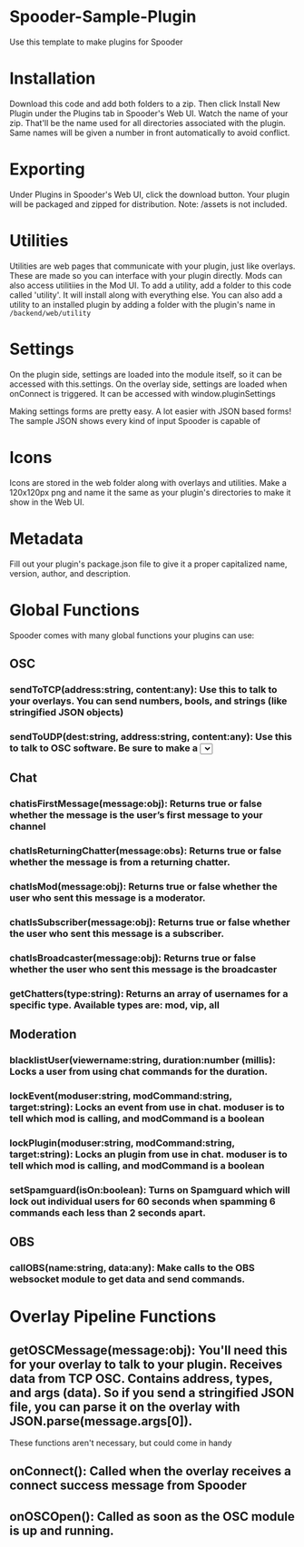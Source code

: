 # Spooder-Sample-Plugin
Use this template to make plugins for Spooder

# Installation
Download this code and add both folders to a zip. Then click Install New Plugin under the Plugins tab in Spooder's Web UI. Watch the name of your zip. That'll be the name used for all directories associated with the plugin. Same names will be given a number in front automatically to avoid conflict.

# Exporting
Under Plugins in Spooder's Web UI, click the download button. Your plugin will be packaged and zipped for distribution. Note: /assets is not included.

# Utilities
Utilities are web pages that communicate with your plugin, just like overlays. These are made so you can interface with your plugin directly. Mods can also access utilitiies in the Mod UI. To add a utility, add a folder to this code called 'utility'. It will install along with everything else. You can also add a utility to an installed plugin by adding a folder with the plugin's name in `/backend/web/utility`

# Settings
On the plugin side, settings are loaded into the module itself, so it can be accessed with this.settings.
On the overlay side, settings are loaded when onConnect is triggered. It can be accessed with window.pluginSettings

Making settings forms are pretty easy. A lot easier with JSON based forms! The sample JSON shows every kind of input Spooder is capable of

# Icons
Icons are stored in the web folder along with overlays and utilities. Make a 120x120px png and name it the same as your plugin's directories to make it show in the Web UI.

# Metadata
Fill out your plugin's package.json file to give it a proper capitalized name, version, author, and description.

# Global Functions
Spooder comes with many global functions your plugins can use:
## OSC
### sendToTCP(address:string, content:any): Use this to talk to your overlays. You can send numbers, bools, and strings (like stringified JSON objects)
### sendToUDP(dest:string, address:string, content:any): Use this to talk to OSC software. Be sure to make a <select> field with the udpselect attribute in your settings form to let the user define which machine to send the messages to.
## Chat
### chatisFirstMessage(message:obj): Returns true or false whether the message is the user’s first message to your channel
### chatIsReturningChatter(message:obs): Returns true or false whether the message is from a returning chatter.
### chatIsMod(message:obj): Returns true or false whether the user who sent this message is a moderator.
### chatIsSubscriber(message:obj): Returns true or false whether the user who sent this message is a subscriber.
### chatIsBroadcaster(message:obj): Returns true or false whether the user who sent this message is the broadcaster
### getChatters(type:string): Returns an array of usernames for a specific type. Available types are: mod, vip, all
## Moderation
### blacklistUser(viewername:string, duration:number (millis): Locks a user from using chat commands for the duration.
### lockEvent(moduser:string, modCommand:string, target:string): Locks an event from use in chat. moduser is to tell which mod is calling, and modCommand is a boolean
### lockPlugin(moduser:string, modCommand:string, target:string): Locks an plugin from use in chat. moduser is to tell which mod is calling, and modCommand is a boolean
### setSpamguard(isOn:boolean): Turns on Spamguard which will lock out individual users for 60 seconds when spamming 6 commands each less than 2 seconds apart.
## OBS
### callOBS(name:string, data:any): Make calls to the OBS websocket module to get data and send commands.
  
# Overlay Pipeline Functions
## getOSCMessage(message:obj): You'll need this for your overlay to talk to your plugin. Receives data from TCP OSC. Contains address, types, and args (data). So if you send a stringified JSON file, you can parse it on the overlay with JSON.parse(message.args[0]).
  
These functions aren't necessary, but could come in handy
## onConnect(): Called when the overlay receives a connect success message from Spooder
## onOSCOpen(): Called as soon as the OSC module is up and running.
